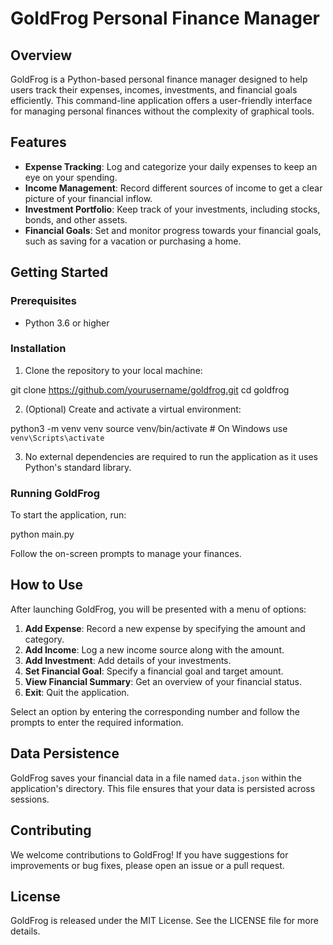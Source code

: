 # GoldFrog Personal Finance Manager

## Overview

GoldFrog is a Python-based personal finance manager designed to help users track their expenses, incomes, investments, and financial goals efficiently. This command-line application offers a user-friendly interface for managing personal finances without the complexity of graphical tools.

## Features

- **Expense Tracking**: Log and categorize your daily expenses to keep an eye on your spending.
- **Income Management**: Record different sources of income to get a clear picture of your financial inflow.
- **Investment Portfolio**: Keep track of your investments, including stocks, bonds, and other assets.
- **Financial Goals**: Set and monitor progress towards your financial goals, such as saving for a vacation or purchasing a home.

## Getting Started

### Prerequisites

- Python 3.6 or higher

### Installation

1. Clone the repository to your local machine:

git clone https://github.com/yourusername/goldfrog.git
cd goldfrog


2. (Optional) Create and activate a virtual environment:

python3 -m venv venv
source venv/bin/activate # On Windows use `venv\Scripts\activate`

3. No external dependencies are required to run the application as it uses Python's standard library.

### Running GoldFrog

To start the application, run:

python main.py

Follow the on-screen prompts to manage your finances.

## How to Use

After launching GoldFrog, you will be presented with a menu of options:

1. **Add Expense**: Record a new expense by specifying the amount and category.
2. **Add Income**: Log a new income source along with the amount.
3. **Add Investment**: Add details of your investments.
4. **Set Financial Goal**: Specify a financial goal and target amount.
5. **View Financial Summary**: Get an overview of your financial status.
6. **Exit**: Quit the application.

Select an option by entering the corresponding number and follow the prompts to enter the required information.

## Data Persistence

GoldFrog saves your financial data in a file named `data.json` within the application's directory. This file ensures that your data is persisted across sessions.

## Contributing

We welcome contributions to GoldFrog! If you have suggestions for improvements or bug fixes, please open an issue or a pull request.

## License

GoldFrog is released under the MIT License. See the LICENSE file for more details.
